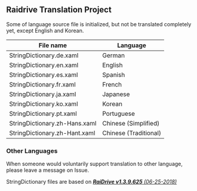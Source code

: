 ## Raidrive Translation Project

Some of language source file is initialized, but not be translated completely yet, except English and Korean.

File name | Language
----------|---------
StringDictionary.de.xaml | German
StringDictionary.en.xaml | English
StringDictionary.es.xaml | Spanish
StringDictionary.fr.xaml | French
StringDictionary.ja.xaml | Japanese
StringDictionary.ko.xaml | Korean
StringDictionary.pt.xaml | Portuguese
StringDictionary.zh-Hans.xaml | Chinese (Simplified)
StringDictionary.zh-Hant.xaml | Chinese (Traditional)

### Other Languages 
When someone would voluntarily support translation to other language, please leave a message on Issue. 

StringDictionary files are based on [_**RaiDrive v1.3.9.625** (06-25-2018)_](https://www.raidrive.com/download/)

